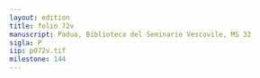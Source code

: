 ```yaml
---
layout: edition
title: folio 72v
manuscript: Padua, Biblioteca del Seminario Vescovile, MS 32
sigla: P
iip: p072v.tif
milestone: 144
---
```

